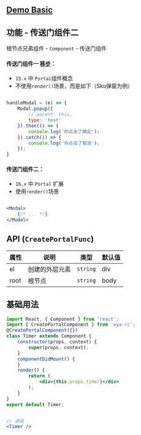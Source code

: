 ## [Demo Basic](https://wya-team.github.io/wya-rc/dist/web/create-portal-func/Basic.html)
## 功能 - 传送门组件二

根节点兄弟组件 - `Component` - 传送门组件

#### 传送门组件一 [移步](https://github.com/wya-team/wya-rc/tree/master/src/web/create-portal-func/)：

- `15.x` 中 `Portal`组件概念 
- 不使用`render()`场景，而是如下（Sku弹窗为例）

```js

handleModal = (e) => {
	Modal.popup({
		// parent: this,
		type: 'test'
	}).then(() => {
		console.log('你点击了确定');
	}).catch(() => {
		console.log('你点击了取消');
	});
}

```
#### 传送门组件二：

- `16.x` 中 `Portal` 扩展
- 使用`render()`场景

```jsx

<Modal>
	{/* ... */}
</Modal>

```
## API (`CreatePortalFunc`)
属性 | 说明 | 类型 | 默认值
---|---|---|---
el | 创建的外层元素 | `string` | div
root | 根节点 | `string` | body

## 基础用法

```jsx
import React, { Component } from 'react';
import { CreatePortalComponent } from 'wya-rc';
@CreatePortalComponent({})
class Timer extends Component {
	constructor(props, context) {
		super(props, context);
	}
	componentDidMount() {
	}
	render() {
		return (
			<div>{this.props.timer}</div>
		);
	}
}
export default Timer;


// 调用
<Timer />
```
